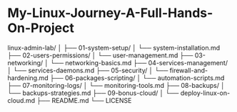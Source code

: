 # My-Linux-Journey-A-Full-Hands-On-Project
linux-admin-lab/
│
├── 01-system-setup/
│   └── system-installation.md
├── 02-users-permissions/
│   └── user-management.md
├── 03-networking/
│   └── networking-basics.md
├── 04-services-management/
│   └── services-daemons.md
├── 05-security/
│   └── firewall-and-hardening.md
├── 06-packages-scripting/
│   └── automation-scripts.md
├── 07-monitoring-logs/
│   └── monitoring-tools.md
├── 08-backups/
│   └── backups-strategies.md
├── 09-bonus-cloud/
│   └── deploy-linux-on-cloud.md
├── README.md
└── LICENSE
